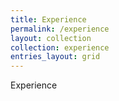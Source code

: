 ```yaml
---
title: Experience
permalink: /experience
layout: collection
collection: experience
entries_layout: grid
---
```


Experience

